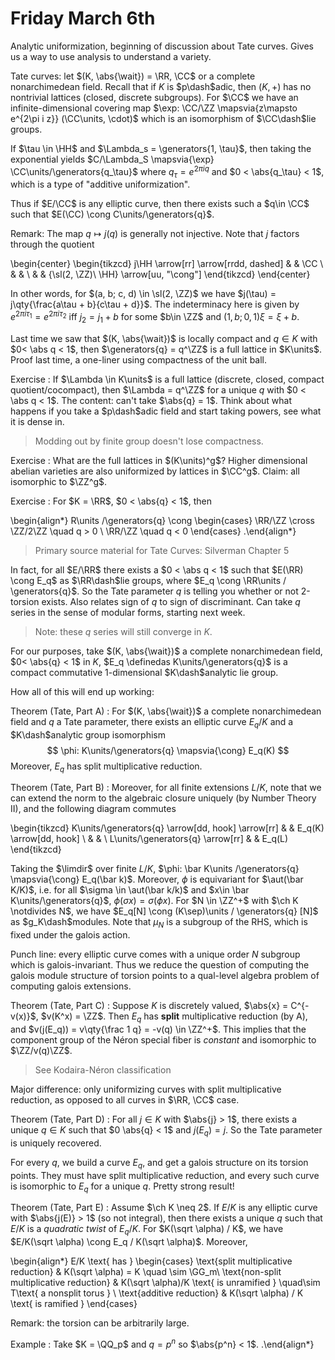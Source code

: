 # Friday March 6th

Analytic uniformization, beginning of discussion about Tate curves.
Gives us a way to use analysis to understand a variety.

Tate curves: let $(K, \abs{\wait}) = \RR, \CC$ or a complete nonarchimedean field.
Recall that if $K$ is $p\dash$adic, then $(K, +)$ has no nontrivial lattices (closed, discrete subgroups).
For $\CC$ we have an infinite-dimensional covering map $\exp: \CC/\ZZ \mapsvia{z\mapsto e^{2\pi i z}} (\CC\units, \cdot)$ which is an isomorphism of $\CC\dash$lie groups.

If $\tau \in \HH$ and $\Lambda_s = \generators{1, \tau}$, then taking the exponential yields $C/\Lambda_S \mapsvia{\exp} \CC\units/\generators{q_\tau}$ where $q_\tau = e^{2\pi i q}$ and $0 < \abs{q_\tau} < 1$, which is a type of "additive uniformization".

Thus if $E/\CC$ is any elliptic curve, then there exists such a $q\in \CC$ such that $E(\CC) \cong C\units/\generators{q}$.

Remark:
The map $q \mapsto j(q)$ is generally not injective.
Note that $j$ factors through the quotient

\begin{center}
\begin{tikzcd}
j\HH \arrow[rr] \arrow[rrdd, dashed] &  & \CC                                    \\
                                     &  &                                        \\
                                     &  & {\sl(2, \ZZ)\ \HH} \arrow[uu, "\cong"]
\end{tikzcd}
\end{center}

In other words, for $(a, b; c, d) \in \sl(2, \ZZ)$ we have $j(\tau) = j\qty{\frac{a\tau + b}{c\tau + d}}$.
The indeterminacy here is given by $e^{2\pi i \tau_1} = e^{2\pi i \tau_2}$ iff $j_2 = j_1 + b$ for some $b\in  \ZZ$ and $(1, b; 0, 1) \xi = \xi + b$.

Last time we saw that $(K, \abs{\wait})$ is locally compact and $q\in K$ with $0< \abs q < 1$, then $\generators{q} = q^\ZZ$ is a full lattice in $K\units$.
Proof last time, a one-liner using compactness of the unit ball.

Exercise
: If $\Lambda \in K\units$ is a full lattice (discrete, closed, compact quotient/cocompact), then $\Lambda = q^\ZZ$ for a unique $q$ with $0 < \abs q < 1$.
  The content: can't take $\abs{q} = 1$.
  Think about what happens if you take a $p\dash$adic field and start taking powers, see what it is dense in.

> Modding out by finite group doesn't lose compactness.

Exercise
: What are the full lattices in $(K\units)^g$?
  Higher dimensional abelian varieties are also uniformized by lattices in $\CC^g$.
  Claim: all isomorphic to $\ZZ^g$.

Exercise
: For $K = \RR$, $0 < \abs{q} < 1$, then 

\begin{align*}
R\units /\generators{q} \cong 
\begin{cases}
\RR/\ZZ \cross \ZZ/2\ZZ \quad q > 0 \\
\RR/\ZZ \quad q < 0
\end{cases}
.\end{align*}

> Primary source material for Tate Curves: Silverman Chapter 5

In fact, for all $E/\RR$ there exists a $0 < \abs q < 1$ such that $E(\RR) \cong E_q$ as $\RR\dash$lie groups, where $E_q \cong \RR\units / \generators{q}$.
So the Tate parameter $q$ is telling you whether or not 2-torsion exists.
Also relates sign of $q$ to sign of discriminant.
Can take $q$ series in the sense of modular forms, starting next week.

> Note: these $q$ series will still converge in $K$.

For our purposes, take $(K, \abs{\wait})$ a complete nonarchimedean field, $0< \abs{q} < 1$ in $K$, $E_q \definedas K\units/\generators{q}$ is a compact commutative 1-dimensional $K\dash$analytic lie group.

How all of this will end up working:

Theorem (Tate, Part A)
: For $(K, \abs{\wait})$ a complete nonarchimedean field and $q$ a Tate parameter, there exists an elliptic curve $E_q/K$ and a $K\dash$analytic group isomorphism
  $$
  \phi: K\units/\generators{q} \mapsvia{\cong} E_q(K)
  $$
  Moreover, $E_q$ has split multiplicative reduction.

Theorem (Tate, Part B)
: Moreover, for all finite extensions $L/K$, note that we can extend the norm to the algebraic closure uniquely (by Number Theory II), and the following diagram commutes
  
  \begin{tikzcd}
  K\units/\generators{q} \arrow[dd, hook] \arrow[rr] &  & E_q(K) \arrow[dd, hook] \\
                                                    &  &                         \\
  L\units/\generators{q} \arrow[rr]                  &  & E_q(L)                 
  \end{tikzcd}

Taking the $\limdir$ over finite $L/K$, $\phi: \bar K\units /\generators{q} \mapsvia{\cong} E_q(\bar k)$.
Moreover, $\phi$ is equivariant for $\aut(\bar K/K)$, i.e. for all $\sigma \in \aut(\bar k/k)$ and $x\in \bar K\units/\generators{q}$, $\phi(\sigma x) = \sigma(\phi x)$.
For $N \in \ZZ^+$ with $\ch K \notdivides N$, we have $E_q[N] \cong (K\sep)\units / \generators{q} [N]$ as $g_K\dash$modules.
Note that $\mu_N$ is a subgroup of the RHS, which is fixed under the galois action.

Punch line: every elliptic curve comes with a unique order $N$ subgroup which is galois-invariant.
Thus we reduce the question of computing the galois module structure of torsion points to a qual-level algebra problem of computing galois extensions.

Theorem (Tate, Part C)
: Suppose $K$ is discretely valued, $\abs{x} = C^{-v(x)}$, $v(K^x) = \ZZ$. 
  Then $E_q$ has **split** multiplicative reduction (by A), and $v(j(E_q)) = v\qty{\frac 1 q} = -v(q) \in \ZZ^+$.
  This implies that the component group of the Néron special fiber is *constant* and isomorphic to $\ZZ/v(q)\ZZ$.

> See Kodaira-Néron classification

Major difference: only uniformizing curves with split multiplicative reduction, as opposed to all curves in $\RR, \CC$ case.

Theorem (Tate, Part D)
: For all $j\in K$ with $\abs{j} > 1$, there exists a unique $q\in K$ such that $0 \abs{q} < 1$ and $j(E_q) = j$.
  So the Tate parameter is uniquely recovered.


For every $q$, we build a curve $E_q$, and get a galois structure on its torsion points.
They must have split multiplicative reduction, and every such curve is isomorphic to $E_q$ for a unique $q$.
Pretty strong result!

Theorem (Tate, Part E)
: Assume $\ch K \neq 2$.
  If $E/K$ is any elliptic curve with $\abs{j(E)} > 1$ (so not integral), then there exists a unique $q$ such that $E/K$ is a *quadratic twist* of $E_q/ K$.
  For $K(\sqrt \alpha) / K$, we have $E/K(\sqrt \alpha) \cong E_q / K(\sqrt \alpha)$.
  Moreover,
  
  \begin{align*}
  E/K \text{ has } 
  \begin{cases}
  \text{split multiplicative reduction} & K(\sqrt \alpha) = K \quad \sim \GG_m\\
  \text{non-split multiplicative reduction} & K(\sqrt \alpha)/K \text{ is unramified } \quad\sim T\text{ a nonsplit torus } \\
  \text{additive reduction} & K(\sqrt \alpha) / K \text{ is ramified }
  \end{cases}

Remark: the torsion can be arbitrarily large.

Example
: Take $K = \QQ_p$ and $q = p^n$ so $\abs{p^n} < 1$.
  .\end{align*}

